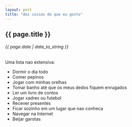 ```yaml
---
layout: post
title: "dez coisas do que eu gosto"
---
```


## {{ page.title }}

###### {{ page.date | date_to_string }}

Uma lista nao extensiva:

- Dormir o dia todo
- Comer pepinos
- Jogar com minhas orelhas
- Tomar banho até que os meus dedos fiquem enrugados
- Ler um livro de contos
- Jogar xadrex ou futebol
- Recever presentes
- Ficar sozinho em um lugar que nao conheca
- Navegar na Internet
- Beijar garotas
